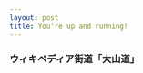 ```yaml
---
layout: post
title: You're up and running!
---
```


### ウィキペディア街道「大山道」
<script src="https://embed.github.com/view/geojson/ukinedori/wikipedia-kaido/master/oyamamichi.geojson"></script>

